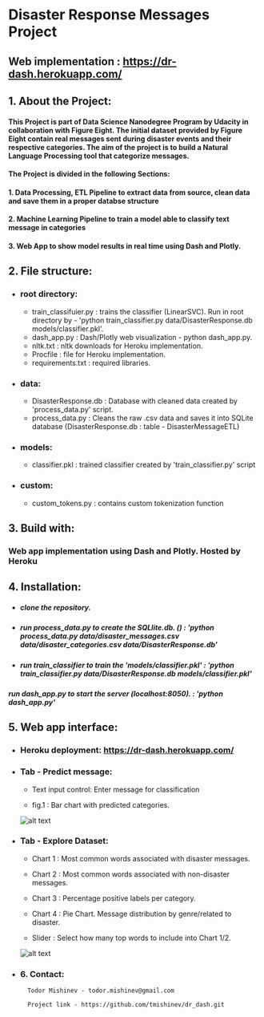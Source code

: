 # Disaster Response Messages Project

## Web implementation : https://dr-dash.herokuapp.com/


## 1. About the Project:

####        This Project is part of Data Science Nanodegree Program by Udacity in collaboration with Figure Eight. The initial dataset provided by Figure Eight contain real messages sent during disaster events and their respective categories. The aim of the project is to build a Natural Language Processing tool that categorize messages.

####        The Project is divided in the following Sections:

#### 1. Data Processing, ETL Pipeline to extract data from source, clean data and save them in a proper databse structure
#### 2. Machine Learning Pipeline to train a model able to classify text message in categories
#### 3. Web App to show model results in real time using Dash and Plotly.

## 2. File structure:
- ### **root directory**:
    - train_classifuier.py : trains the classifier (LinearSVC). Run in root directory by - 'python train_classifier.py data/DisasterResponse.db models/classifier.pkl'.
    - dash_app.py : Dash/Plotly web visualization - python dash_app.py.
    - nltk.txt : nltk downloads for Heroku implementation.
    - Procfile : file for Heroku implementation.
    - requirements.txt : required libraries.

- ### **data**:
     - DisasterResponse.db : Database with cleaned data created by 'process_data.py' script.
     - process_data.py : Cleans the raw .csv data and saves it into SQLite database (DisasterResponse.db : table - DisasterMessageETL)

- ### **models**:
     - classifier.pkl : trained classifier created by 'train_classifier.py' script

- ### **custom**:
    - custom_tokens.py : contains custom tokenization function

## 3. Build with:
    
### Web app implementation using Dash and Plotly. Hosted by Heroku

## 4. Installation:

- ##### clone the repository.
- ##### run process_data.py to create the SQLlite.db. () : 'python process_data.py data/disaster_messages.csv data/disaster_categories.csv data/DisasterResponse.db'
- ##### run train_classifier to train the 'models/classifier.pkl' : 'python train_classifier.py data/DisasterResponse.db models/classifier.pkl'
##### run dash_app.py to start the server (localhost:8050). : 'python dash_app.py'

## 5. Web app interface:

- ### Heroku deployment: https://dr-dash.herokuapp.com/


- ### **Tab - Predict message:**

    - Text input control: Enter message for classification

    - fig.1 : Bar chart with predicted categories.

    ![alt text](https://github.com/tmishinev/dr_dash/blob/main/tab.1.JPG?raw=true)

- ### **Tab - Explore Dataset:**

    - Chart 1 : Most common words associated with disaster messages.

    - Chart 2 : Most common words associated with non-disaster messages.

    - Chart 3 : Percentage positive labels per category.

    - Chart 4 : Pie Chart. Message distribution by genre/related to disaster.

    - Slider : Select how many top words to include into Chart 1/2.

    ![alt text](https://github.com/tmishinev/dr_dash/blob/main/tab.2.JPG?raw=true)

- ### 6. Contact:

        Todor Mishinev - todor.mishinev@gmail.com

        Project link - https://github.com/tmishinev/dr_dash.git



